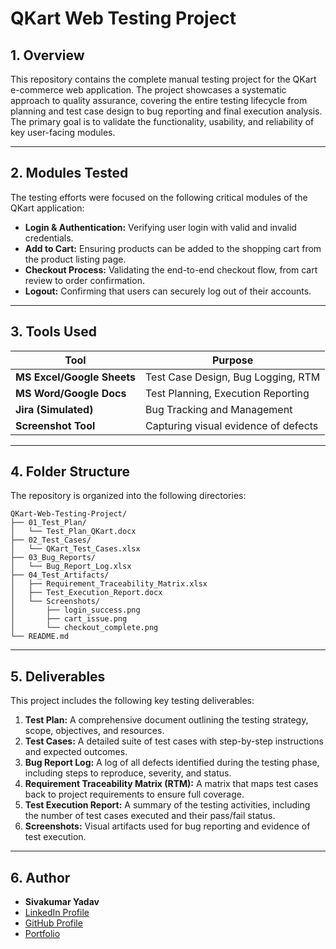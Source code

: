 
# QKart Web Testing Project

## 1. Overview

This repository contains the complete manual testing project for the QKart e-commerce web application. The project showcases a systematic approach to quality assurance, covering the entire testing lifecycle from planning and test case design to bug reporting and final execution analysis. The primary goal is to validate the functionality, usability, and reliability of key user-facing modules.

---

## 2. Modules Tested

The testing efforts were focused on the following critical modules of the QKart application:

- **Login & Authentication:** Verifying user login with valid and invalid credentials.
- **Add to Cart:** Ensuring products can be added to the shopping cart from the product listing page.
- **Checkout Process:** Validating the end-to-end checkout flow, from cart review to order confirmation.
- **Logout:** Confirming that users can securely log out of their accounts.

---

## 3. Tools Used

| Tool             | Purpose                               |
| ---------------- | ------------------------------------- |
| **MS Excel/Google Sheets** | Test Case Design, Bug Logging, RTM    |
| **MS Word/Google Docs**  | Test Planning, Execution Reporting    |
| **Jira (Simulated)**     | Bug Tracking and Management           |
| **Screenshot Tool**  | Capturing visual evidence of defects  |

---

## 4. Folder Structure

The repository is organized into the following directories:

```
QKart-Web-Testing-Project/
├── 01_Test_Plan/
│   └── Test_Plan_QKart.docx
├── 02_Test_Cases/
│   └── QKart_Test_Cases.xlsx
├── 03_Bug_Reports/
│   └── Bug_Report_Log.xlsx
├── 04_Test_Artifacts/
│   ├── Requirement_Traceability_Matrix.xlsx
│   ├── Test_Execution_Report.docx
│   └── Screenshots/
│       ├── login_success.png
│       ├── cart_issue.png
│       └── checkout_complete.png
└── README.md
```

---

## 5. Deliverables

This project includes the following key testing deliverables:

1.  **Test Plan:** A comprehensive document outlining the testing strategy, scope, objectives, and resources.
2.  **Test Cases:** A detailed suite of test cases with step-by-step instructions and expected outcomes.
3.  **Bug Report Log:** A log of all defects identified during the testing phase, including steps to reproduce, severity, and status.
4.  **Requirement Traceability Matrix (RTM):** A matrix that maps test cases back to project requirements to ensure full coverage.
5.  **Test Execution Report:** A summary of the testing activities, including the number of test cases executed and their pass/fail status.
6.  **Screenshots:** Visual artifacts used for bug reporting and evidence of test execution.

---

## 6. Author

- **Sivakumar Yadav**
- [LinkedIn Profile](https://www.linkedin.com/in/sivakumar-yadav-9a6809312/)
- [GitHub Profile](https://github.com/Shivakumar260503)
- [Portfolio](https://shivakumar260503.github.io/my-portfolio/)
